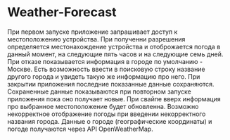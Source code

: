 # Weather-Forecast
При первом запуске приложение запрашивает доступ к местоположению устройства.
При полученни разрешения определяется местонахождение устройства и отоброжается погода в данный момент, на следующие пять часов и на следующие семь дней.
При отказе показывается информация в городе по умолчанию - Москве.
Есть возможность ввести в поисковую строку название другого города и увидеть такую же информацию про него.
При закрытии приложения последние показанные данные сохраняются.
Сохраненные данные показываются при повторном запуске приложения пока оно получает новые.
При свайпе вверх информация про выбранное местоположение будет обновленна.
Возможно некорректное отображение погоды при введении некорректного названия города.
Данные о городе (географические координаты) и погоде получаются через API OpenWeatherMap.
